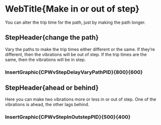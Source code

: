 
# WebTitle{Make in or out of step}

You can alter the trip time for the path, just by making the path longer.

## StepHeader{change the path}

Vary the paths to make the trip times either different or the same. If they’re different, then the vibrations will be out of step. If the trip times are the same, then the vibrations will be in step. 

### InsertGraphic{CPWvStepDelayVaryPathPID}{800}{600}

## StepHeader{ahead or behind}

Here you can make two vibrations more or less in or out of step. One of the vibrations is ahead, the other lags behind.

### InsertGraphic{CPWvStepInOutstepPID}{500}{400}
